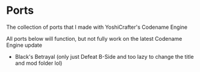 # Ports
The collection of ports that I made with YoshiCrafter's Codename Engine

All ports below will function, but not fully work on the latest Codename Engine update
- Black's Betrayal (only just Defeat B-Side and too lazy to change the title and mod folder lol)
